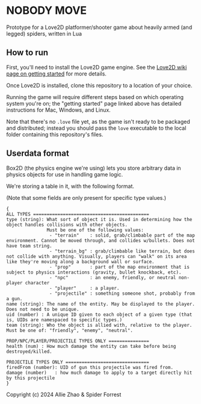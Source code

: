 # NOBODY MOVE

Prototype for a Love2D platformer/shooter game about heavily armed (and legged) spiders, written in Lua

## How to run

First, you'll need to install the Love2D game engine. See the [Love2D wiki page on getting started](https://www.love2d.org/wiki/Getting_Started) for more details.

Once Love2D is installed, clone this repository to a location of your choice.

Running the game will require different steps based on which operating system you're on; the "getting started" page linked above has detailed instructions for Mac, Windows, and Linux.

Note that there's no `.love` file yet, as the game isn't ready to be packaged and distributed; instead you should pass the `love` executable to the local folder containing this repository's files.

## Userdata format

Box2D (the physics engine we're using) lets you store arbitrary data in physics objects for use in handling game logic.

We're storing a table in it, with the following format.

(Note that some fields are only present for specific type values.)

```
{
ALL TYPES ===========================================
type (string): What sort of object it is. Used in determining how the object handles collisions with other objects.
               Must be one of the following values:
                - "terrain"    : solid, grab/climbable part of the map environment. Cannot be moved through, and collides w/bullets. Does not have team string.
                - "terrain_bg" : grab/climbable like terrain, but does not collide with anything. Visually, players can "walk" on its area like they're moving along a background wall or surface.
                - "prop"       : part of the map environment that is subject to physics interactions (gravity, bullet knockback, etc).
                - "npc"        : an enemy, friendly, or neutral non-player character
                - "player"     : a player.
                - "projectile" : something someone shot, probably from a gun.
name (string): The name of the entity. May be displayed to the player. Does not need to be unique.
uid (number) : A unique ID given to each object of a given type (that is, UIDs are namespaced to specific types.)
team (string): Who the object is allied with, relative to the player. Must be one of: "friendly", "enemy", "neutral".

PROP/NPC/PLAYER/PROJECTILE TYPES ONLY ===============
health (num) : How much damage the entity can take before being destroyed/killed.

PROJECTILE TYPES ONLY ===============================
firedFrom (number): UID of gun this projectile was fired from.
damage (number)   : how much damage to apply to a target directly hit by this projectile
}
```

Copyright (c) 2024 Allie Zhao & Spider Forrest
